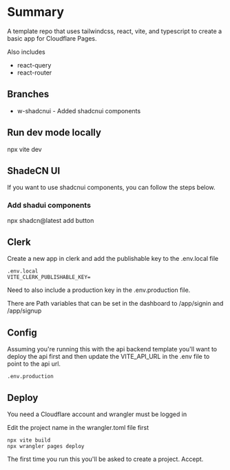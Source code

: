 # Summary

A template repo that uses tailwindcss, react, vite, and typescript to create a basic app for Cloudflare Pages.

Also includes
- react-query
- react-router

## Branches
- w-shadcnui - Added shadcnui components

## Run dev mode locally 
npx vite dev

## ShadeCN UI
If you want to use shadcnui components, you can follow the steps below.

### Add shadui components 
npx shadcn@latest add button

## Clerk

Create a new app in clerk and add the publishable key to the .env.local file

```
.env.local
VITE_CLERK_PUBLISHABLE_KEY=
```

Need to also include a production key in the .env.production file.

There are Path variables that can be set in the dashboard to /app/signin and /app/signup

## Config

Assuming you're running this with the api backend template you'll want to deploy the api first and then update the VITE_API_URL in the .env file to point to the api url.

```
.env.production
```

## Deploy
You need a Cloudflare account and wrangler must be logged in

Edit the project name in the wrangler.toml file first

```
npx vite build
npx wrangler pages deploy
```

The first time you run this you'll be asked to create a project. Accept.
